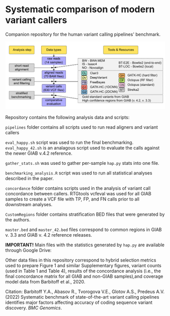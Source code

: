 # Systematic comparison of modern variant callers
Companion repository for the human variant calling pipelines' benchmark. 

![The workflow of the main analysis](./workflow.png)

Repository contains the following analysis data and scripts:

`pipelines` folder contains all scripts used to run read aligners and variant callers

`eval_happy.sh` script was used to run the final benchmarking. `eval_happy_42.sh` is an analagous script used to evaluate the calls against the newer GIAB v.4.2 reference.

`gather_stats.sh` was used to gather per-sample `hap.py` stats into one file.

`benchmarking_analysis.R` script was used to run all statistical analyses described in the paper.

`concordance` folder contains scripts used in the analysis of variant call concordance between callers. RTGtools vcfeval was used for all GIAB samples to create a VCF file with TP, FP, and FN calls prior to all downstream analyses.

`CustomRegions` folder contains stratification BED files that were generated by the authors.

`master.bed` and `master_42.bed` files correspond to common regions in GIAB v. 3.3 and GIAB v. 4.2 reference releases.

**IMPORTANT!** Main files with the statistics generated by `hap.py` are available through Google Drive: 

Other data files in this repository correspond to hybrid selection metrics used to prepare Figure 1 and similar Supplementary figures, variant counts (used in Table 1 and Table 4), results of the concordance analysis (i.e., the final concordance matrix for all GIAB and non-GIAB samples),and coverage model data from Barbitoff et al., 2020.

Citation: Barbitoff Y.A., Abasov R., Tvorogova V.E., Glotov A.S., Predeus A.V. (2022) Systematic benchmark of state-of-the-art variant calling pipelines identifies major factors affecting accuracy of coding sequence variant discovery. *BMC Genomics*. 
